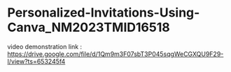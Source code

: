 # Personalized-Invitations-Using-Canva_NM2023TMID16518

video demonstration link : https://drive.google.com/file/d/1Qm9m3F07sbT3P045sqgWeCGXQU9F29-I/view?ts=653245f4
